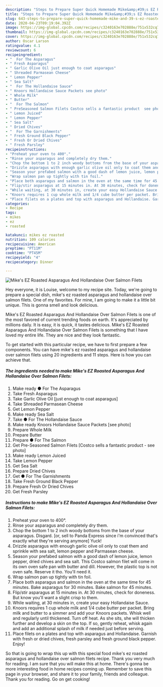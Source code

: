 ```yaml
---
description: "Steps to Prepare Super Quick Homemade Mike&amp;#39;s EZ Roasted Asparagus And Hollandaise Over Salmon Filets"
title: "Steps to Prepare Super Quick Homemade Mike&amp;#39;s EZ Roasted Asparagus And Hollandaise Over Salmon Filets"
slug: 643-steps-to-prepare-super-quick-homemade-mike-and-39-s-ez-roasted-asparagus-and-hollandaise-over-salmon-filets
date: 2020-04-23T09:19:04.392Z
image: https://img-global.cpcdn.com/recipes/c3240163e702888e/751x532cq70/mikes-ez-roasted-asparagus-and-hollandaise-over-salmon-filets-recipe-main-photo.jpg
thumbnail: https://img-global.cpcdn.com/recipes/c3240163e702888e/751x532cq70/mikes-ez-roasted-asparagus-and-hollandaise-over-salmon-filets-recipe-main-photo.jpg
cover: https://img-global.cpcdn.com/recipes/c3240163e702888e/751x532cq70/mikes-ez-roasted-asparagus-and-hollandaise-over-salmon-filets-recipe-main-photo.jpg
author: Oscar Larson
ratingvalue: 4.1
reviewcount: 6
recipeingredient:
- "  For The Asparagus"
- " Fresh Asparagus"
- " Garlic Olive Oil just enough to coat asparagus"
- " Shreaded Parmasean Cheese"
- " Lemon Pepper"
- " Sea Salt"
- "  For The Hollandaise Sauce"
- " Knoors Hollandaise Sauce Packets see photo"
- " Whole Milk"
- " Butter"
- "  For The Salmon"
- " PreSeasoned Salmon Filets Costco sells a fantastic product  see photo"
- " Lemon Juiced"
- " Lemon Pepper"
- " Sea Salt"
- " Dried Chives"
- "  For The Garnishments"
- " Fresh Ground Black Pepper"
- " Fresh Or Dried Chives"
- " Fresh Parsley"
recipeinstructions:
- "Preheat your oven to 400°."
- "Rinse your asparagus and completely dry them."
- "Chop the bottom 1 to 2 inch woody bottoms from the base of your asparagus. Disgard. [or, sell to Panda Express since i&#39;m convinced that&#39;s exactly what they&#39;re serving anymore] Yuck!"
- "Drizzle asparagus with enough garlic olive oil only to coat them and sprinkle with sea salt, lemon pepper and Parmasean cheese."
- "Season your prefabed salmon with a good dash of lemon juice, lemon pepper, dried chives and sea salt. This Costco salmon filet will come in its own oven safe pan with butter and dill. However, the plastic top is not oven safe. Reserve it tho. You&#39;ll need it."
- "Wrap salmon pan up tightly with tin foil."
- "Place both asparagus and salmon in the oven at the same time for 45 minutes. Bake asparagus for 30 minutes. Bake salmon for 45 minutes."
- "Flip/stir asparagus at 15 minutes in. At 30 minutes, check for doneness. But know you&#39;ll want a slight crisp to them."
- "While waiting, at 30 minutes in, create your easy Hollandaise Sauce."
- "Knoors requires 1 cup whole milk and 1/4 cube butter per packet. Bring milk and butter to a simmer and add your Knoors packets. Whisk well and regularly until thickened. Turn off heat. As she sits, she will thicken further and develop a skin on the top. If so, gently reheat, whisk again and add an additional splash of milk if needed just before serving."
- "Place filets on a plates and top with asparagus and Hollandaise. Garnish with fresh or dried chives, fresh parsley and fresh ground black pepper. Enjoy!"
categories:
- Recipe
tags:
- mikes
- ez
- roasted

katakunci: mikes ez roasted 
nutrition: 109 calories
recipecuisine: American
preptime: "PT11M"
cooktime: "PT45M"
recipeyield: "4"
recipecategory: Dinner

---
```



![Mike&#39;s EZ Roasted Asparagus And Hollandaise Over Salmon Filets](https://img-global.cpcdn.com/recipes/c3240163e702888e/751x532cq70/mikes-ez-roasted-asparagus-and-hollandaise-over-salmon-filets-recipe-main-photo.jpg)

Hey everyone, it is Louise, welcome to my recipe site. Today, we're going to prepare a special dish, mike&#39;s ez roasted asparagus and hollandaise over salmon filets. One of my favorites. For mine, I am going to make it a little bit unique. This is gonna smell and look delicious.

Mike&#39;s EZ Roasted Asparagus And Hollandaise Over Salmon Filets is one of the most favored of current trending foods on earth. It's appreciated by millions daily. It is easy, it is quick, it tastes delicious. Mike&#39;s EZ Roasted Asparagus And Hollandaise Over Salmon Filets is something that I have loved my entire life. They are nice and they look fantastic.




To get started with this particular recipe, we have to first prepare a few components. You can have mike&#39;s ez roasted asparagus and hollandaise over salmon filets using 20 ingredients and 11 steps. Here is how you can achieve that.

<!--inarticleads1-->

##### The ingredients needed to make Mike&#39;s EZ Roasted Asparagus And Hollandaise Over Salmon Filets:

1. Make ready  ● For The Asparagus
1. Take  Fresh Asparagus
1. Take  Garlic Olive Oil [just enough to coat asparagus]
1. Take  Shreaded Parmasean Cheese
1. Get  Lemon Pepper
1. Make ready  Sea Salt
1. Take  ● For The Hollandaise Sauce
1. Make ready  Knoors Hollandaise Sauce Packets [see photo]
1. Prepare  Whole Milk
1. Prepare  Butter
1. Prepare  ● For The Salmon
1. Get  Pre-Seasoned Salmon Filets [Costco sells a fantastic product - see photo]
1. Make ready  Lemon Juiced
1. Take  Lemon Pepper
1. Get  Sea Salt
1. Prepare  Dried Chives
1. Get  ● For The Garnishments
1. Take  Fresh Ground Black Pepper
1. Prepare  Fresh Or Dried Chives
1. Get  Fresh Parsley




<!--inarticleads2-->

##### Instructions to make Mike&#39;s EZ Roasted Asparagus And Hollandaise Over Salmon Filets:

1. Preheat your oven to 400°.
1. Rinse your asparagus and completely dry them.
1. Chop the bottom 1 to 2 inch woody bottoms from the base of your asparagus. Disgard. [or, sell to Panda Express since i&#39;m convinced that&#39;s exactly what they&#39;re serving anymore] Yuck!
1. Drizzle asparagus with enough garlic olive oil only to coat them and sprinkle with sea salt, lemon pepper and Parmasean cheese.
1. Season your prefabed salmon with a good dash of lemon juice, lemon pepper, dried chives and sea salt. This Costco salmon filet will come in its own oven safe pan with butter and dill. However, the plastic top is not oven safe. Reserve it tho. You&#39;ll need it.
1. Wrap salmon pan up tightly with tin foil.
1. Place both asparagus and salmon in the oven at the same time for 45 minutes. Bake asparagus for 30 minutes. Bake salmon for 45 minutes.
1. Flip/stir asparagus at 15 minutes in. At 30 minutes, check for doneness. But know you&#39;ll want a slight crisp to them.
1. While waiting, at 30 minutes in, create your easy Hollandaise Sauce.
1. Knoors requires 1 cup whole milk and 1/4 cube butter per packet. Bring milk and butter to a simmer and add your Knoors packets. Whisk well and regularly until thickened. Turn off heat. As she sits, she will thicken further and develop a skin on the top. If so, gently reheat, whisk again and add an additional splash of milk if needed just before serving.
1. Place filets on a plates and top with asparagus and Hollandaise. Garnish with fresh or dried chives, fresh parsley and fresh ground black pepper. Enjoy!




So that is going to wrap this up with this special food mike&#39;s ez roasted asparagus and hollandaise over salmon filets recipe. Thank you very much for reading. I am sure that you will make this at home. There's gonna be more interesting food in home recipes coming up. Remember to save this page in your browser, and share it to your family, friends and colleague. Thank you for reading. Go on get cooking!
